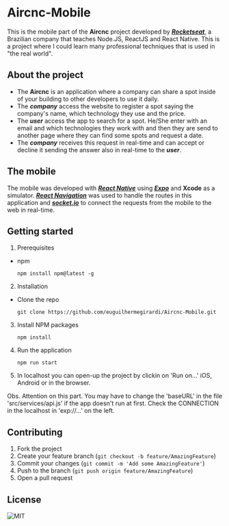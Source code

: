 # Aircnc-Mobile

This is the mobile part of the **Aircnc** project developed by [**_Rocketseat_**](https://rocketseat.com.br/), a Brazilian company that teaches Node.JS, ReactJS and React Native.
This is a project where I could learn many professional techniques that is used in "the real world".

## About the project

- The **Aircnc** is an application where a company can share a spot inside of your building to other developers to use it daily.
- The **_company_** access the website to register a spot saying the company's name, which technology they use and the price.
- The **_user_** access the app to search for a spot. He/She enter with an email and which technologies they work with and then they are send to another page where they can find some spots and request a date.
- The **_company_** receives this request in real-time and can accept or decline it sending the answer also in real-time to the **_user_**.

## The mobile

The mobile was developed with [**_React Native_**](https://reactnative.dev/) using [**_Expo_**](https://expo.io/) and **Xcode** as a simulator.
[**_React Navigation_**](https://reactnavigation.org/) was used to handle the routes in this application and [**_socket.io_**](https://socket.io/) to connect the requests from the mobile to the web in real-time.

## Getting started

1.  Prerequisites

- npm

      npm install npm@latest -g

2. Installation

- Clone the repo

      git clone https://github.com/euguilhermegirardi/Aircnc-Mobile.git

3. Install NPM packages

       npm install

4. Run the application

       npm run start
    
5. In localhost you can open-up the project by clickin on 'Run on...' iOS, Android or in the browser.

Obs. Attention on this part. You may have to change the 'baseURL' in the file 'src/services/api.js' if the app doesn't run at first.
Check the CONNECTION in the localhost in 'exp://...' on the left.

## Contributing

1.  Fork the project
2.  Create your feature branch (`git checkout -b feature/AmazingFeature`)
3.  Commit your changes (`git commit -m 'Add some AmazingFeature'`)
4.  Push to the branch (`git push origin feature/AmazingFeature`)
5.  Open a pull request

## License

![MIT](https://img.shields.io/badge/License-MIT-blue.svg)

